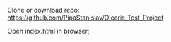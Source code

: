 Clone or download repo:
	https://github.com/PipaStanislav/Olearis_Test_Project

Open index.html in browser;